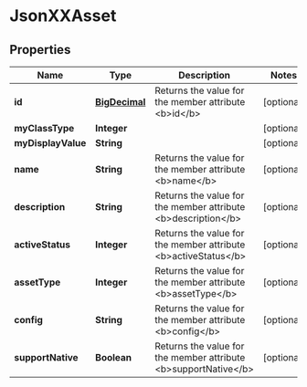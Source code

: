 
# JsonXXAsset

## Properties
Name | Type | Description | Notes
------------ | ------------- | ------------- | -------------
**id** | [**BigDecimal**](BigDecimal.md) | Returns the value for the member attribute &lt;b&gt;id&lt;/b&gt; |  [optional]
**myClassType** | **Integer** |  |  [optional]
**myDisplayValue** | **String** |  |  [optional]
**name** | **String** | Returns the value for the member attribute &lt;b&gt;name&lt;/b&gt; |  [optional]
**description** | **String** | Returns the value for the member attribute &lt;b&gt;description&lt;/b&gt; |  [optional]
**activeStatus** | **Integer** | Returns the value for the member attribute &lt;b&gt;activeStatus&lt;/b&gt; |  [optional]
**assetType** | **Integer** | Returns the value for the member attribute &lt;b&gt;assetType&lt;/b&gt; |  [optional]
**config** | **String** | Returns the value for the member attribute &lt;b&gt;config&lt;/b&gt; |  [optional]
**supportNative** | **Boolean** | Returns the value for the member attribute &lt;b&gt;supportNative&lt;/b&gt; |  [optional]



